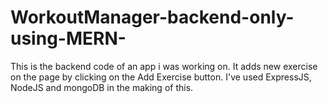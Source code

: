 # WorkoutManager-backend-only-using-MERN-
This is the backend code of  an app i was working on.
It adds new exercise on the page by clicking on the Add Exercise button.
I've used ExpressJS, NodeJS and mongoDB in the making of this.
